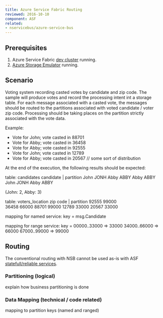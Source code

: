 ```yaml
---
title: Azure Service Fabric Routing
reviewed: 2016-10-10
component: ASF
related:
- nservicebus/azure-service-bus
---
```



## Prerequisites

1. Azure Service Fabric [dev cluster](https://docs.microsoft.com/en-us/azure/service-fabric/service-fabric-get-started) running.
1. [Azure Storage Emulator](https://docs.microsoft.com/en-us/azure/storage/storage-use-emulator) running.
 

## Scenario

Voting system recording casted votes by candidate and zip code.
The sample will produce votes and record the processing intent int a storage table.
For each message associated with a casted vote, the messages should be routed to the partitions associated with voted candidate / voter zip code. Processing should be taking places on the partition strictly associated with the vote data.

Example:

- Vote for John; vote casted in 88701
- Vote for Abby; vote casted in 36458
- Vote for Abby; vote casted in 92555  
- Vote for John; vote casted in 12789
- Vote for Abby; vote casted in 20567
// some sort of distribution

At the end of the execution, the following results should be expected:

table: candidates
candidate | partition 
John          JONH
Abby          ABBY
Abby          ABBY
John          JONH
Abby          ABBY

(John: 2, Abby: 3)

table: voters_location
zip code | partition
92555       99000        
36458       66000
88701       99000
12789       33000
20567       33000


mapping for named service:
key = msg.Candidate

mapping for range service:
key = 00000..33000 => 33000
      34000..66000 => 66000
      67000..99000 => 99000


## Routing

The conventional routing with NSB cannot be used as-is with ASF [statefull/reliable services](https://docs.microsoft.com/en-us/azure/service-fabric/service-fabric-concepts-partitioning).


### Partitioning (logical)

explain how business partitioning is done 


### Data Mapping (technical / code related)

mapping to partition keys (named and ranged)
